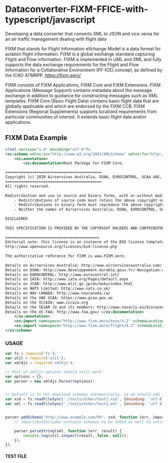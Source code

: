 # Dataconverter-FIXM-FFICE-with-typescript/javascript
Developing a data converter that converts XML to JSON and vice versa for an air traffic management dealing with flight data

FIXM that stands for Flight Information eXchange Model is a data format for aviation flight information.
FIXM is a global exchange standard capturing Flight and Flow information.
FIXM is implemented in UML and XML and fully supports the data exchange requirements for the Flight and Flow Information for a Collaborative Environment (FF-ICE) concept, as defined by the ICAO ATMRPP.
https://fixm.aero/

FIXM consists of FIXM Applications, FIXM Core and FIXM Extensions.
FIXM Applications (Message Support) contains metadata about the message exchange in addition to guidance for constructing messages such as XML templates.
FIXM Core (Basic Flight Data) contains basic flight data that are globally applicable and which are endorsed by the FIXM CCB.
FIXM Extensions (Regional Supplements) supports localized requirements from particular communities of interest. It extends basic flight data and/or applications.

## FIXM Data Example
``` xsd
<?xml version="1.0" encoding="utf-8"?>
<xs:schema xmlns:xs="http://www.w3.org/2001/XMLSchema" xmlns:fx="http://www.fixm.aero/flight/4.2" xmlns:fb="http://www.fixm.aero/base/4.2" elementFormDefault="qualified" version="4.2.0">
	<xs:annotation>
		<xs:documentation>Root Package for FIXM Core.

=========================================== 
Copyright (c) 2020 Airservices Australia, DSNA, EUROCONTROL, GCAA UAE, IATA, International Coordinating Council of Aerospace Industries Associations, JCAB, NATS Limited, NAV CANADA, SESAR Joint Undertaking and US FAA 
=========================================== 
All rights reserved. 
          
Redistribution and use in source and binary forms, with or without modification, are permitted provided that the following conditions are met: 
	- Redistributions of source code must retain the above copyright notice, this list of conditions and the disclaimer.
	- Redistributions in binary form must reproduce the above copyright notice, this list of conditions and the disclaimer in the documentation and/or other materials provided with the distribution.
	- Neither the names of Airservices Australia, DSNA, EUROCONTROL, GCAA UAE, IATA, International Coordinating Council of Aerospace Industries Associations, JCAB, NATS Limited, NAV CANADA, SESAR Joint Undertaking and US FAA nor the names of their contributors may be used to endorse or promote products derived from this specification without specific prior written permission.
          
DISCLAIMER 
          
THIS SPECIFICATION IS PROVIDED BY THE COPYRIGHT HOLDERS AND CONTRIBUTORS "AS IS" AND ANY EXPRESS OR IMPLIED WARRANTIES, INCLUDING, BUT NOT LIMITED TO, THE IMPLIED WARRANTIES OF MERCHANTABILITY AND FITNESS FOR A PARTICULAR PURPOSE ARE DISCLAIMED. IN NO EVENT SHALL THE COPYRIGHT OWNER OR CONTRIBUTORS BE LIABLE FOR ANY DIRECT, INDIRECT, INCIDENTAL, SPECIAL, EXEMPLARY, OR CONSEQUENTIAL DAMAGES (INCLUDING, BUT NOT LIMITED TO, PROCUREMENT OF SUBSTITUTE GOODS OR SERVICES; LOSS OF USE, DATA, OR PROFITS; OR BUSINESS INTERRUPTION) HOWEVER CAUSED AND ON ANY THEORY OF LIABILITY, WHETHER IN CONTRACT, STRICT LIABILITY, OR TORT (INCLUDING NEGLIGENCE OR OTHERWISE) ARISING IN ANY WAY OUT OF THE USE OF THIS SOFTWARE, EVEN IF ADVISED OF THE POSSIBILITY OF SUCH DAMAGE. 
          
========================================== 
Editorial note: this license is an instance of the BSD license template as provided by the Open Source Initiative: 
http://www.opensource.org/licenses/bsd-license.php 
          
The authoritative reference for FIXM is www.FIXM.aero. 
          
Details on Airservices Australia: http://www.airservicesaustralia.com/ 
Details on DSNA: http://www.developpement-durable.gouv.fr/-Navigation-aerienne-.html 
Details on EUROCONTROL: http://www.eurocontrol.int/ 
Details on IATA: http://www.iata.org/Pages/default.aspx 
Details on JCAB: http://www.mlit.go.jp/en/koku/index.html 
Details on NATS Limited: http://www.nats.co.uk/ 
Details on NAV CANADA: http://www.navcanada.ca/ 
Details on the UAE GCAA: https://www.gcaa.gov.ae 
Details on the ICCAIA: www.iccaia.org 
Details on the SESAR JU and its members: http://www.sesarju.eu/discover-sesar/partnering-smarter-aviation/members 
Details on the US FAA: http://www.faa.gov/ </xs:documentation>
	</xs:annotation>
	<xs:import namespace="http://www.fixm.aero/base/4.2" schemaLocation="./base/Base.xsd"/>
	<xs:import namespace="http://www.fixm.aero/flight/4.2" schemaLocation="./flight/Flight.xsd"/>
</xs:schema>
```

### USAGE
``` javascript
var fs = require('fs');
var util = require('util');
var xml4js = require('xml4js');

// Most of xml2js options should still work
var options = {};
var parser = new xml4js.Parser(options);


// Default is to not download schemas automatically, so we should add it manually
var xsd = fs.readFileSync('./tests/other/test1.xsd', {encoding: 'utf-8'});
var xml = fs.readFileSync('./tests/other/test1.xml', {encoding: 'utf-8'});


parser.addSchema('http://www.example.com/PO', xsd, function (err, importsAndIncludes) {
    // importsAndIncludes contains schemas to be added as well to satisfy all imports and includes found in schema.xsd

    parser.parseString(xml, function (err, result) {
        console.log(util.inspect(result, false, null));
    });
});
```

#### TEST FILE


